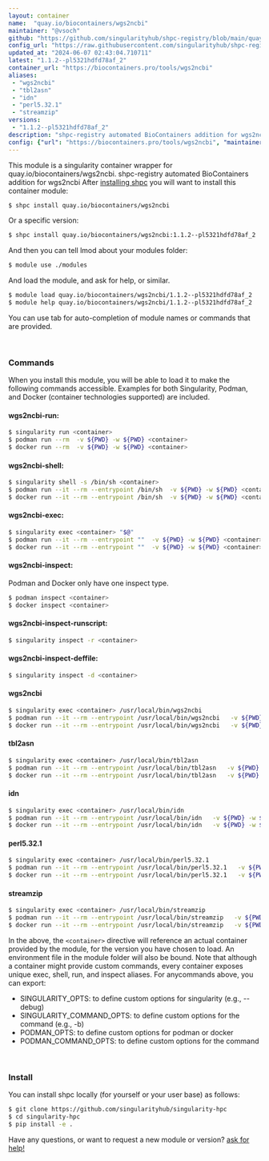 ```yaml
---
layout: container
name:  "quay.io/biocontainers/wgs2ncbi"
maintainer: "@vsoch"
github: "https://github.com/singularityhub/shpc-registry/blob/main/quay.io/biocontainers/wgs2ncbi/container.yaml"
config_url: "https://raw.githubusercontent.com/singularityhub/shpc-registry/main/quay.io/biocontainers/wgs2ncbi/container.yaml"
updated_at: "2024-06-07 02:43:04.710711"
latest: "1.1.2--pl5321hdfd78af_2"
container_url: "https://biocontainers.pro/tools/wgs2ncbi"
aliases:
 - "wgs2ncbi"
 - "tbl2asn"
 - "idn"
 - "perl5.32.1"
 - "streamzip"
versions:
 - "1.1.2--pl5321hdfd78af_2"
description: "shpc-registry automated BioContainers addition for wgs2ncbi"
config: {"url": "https://biocontainers.pro/tools/wgs2ncbi", "maintainer": "@vsoch", "description": "shpc-registry automated BioContainers addition for wgs2ncbi", "latest": {"1.1.2--pl5321hdfd78af_2": "sha256:cbce4bd0bae265d74bb1bc8710195b8042802a3b39c78909539d78e73c8d1b96"}, "tags": {"1.1.2--pl5321hdfd78af_2": "sha256:cbce4bd0bae265d74bb1bc8710195b8042802a3b39c78909539d78e73c8d1b96"}, "docker": "quay.io/biocontainers/wgs2ncbi", "aliases": {"wgs2ncbi": "/usr/local/bin/wgs2ncbi", "tbl2asn": "/usr/local/bin/tbl2asn", "idn": "/usr/local/bin/idn", "perl5.32.1": "/usr/local/bin/perl5.32.1", "streamzip": "/usr/local/bin/streamzip"}}
---
```


This module is a singularity container wrapper for quay.io/biocontainers/wgs2ncbi.
shpc-registry automated BioContainers addition for wgs2ncbi
After [installing shpc](#install) you will want to install this container module:


```bash
$ shpc install quay.io/biocontainers/wgs2ncbi
```

Or a specific version:

```bash
$ shpc install quay.io/biocontainers/wgs2ncbi:1.1.2--pl5321hdfd78af_2
```

And then you can tell lmod about your modules folder:

```bash
$ module use ./modules
```

And load the module, and ask for help, or similar.

```bash
$ module load quay.io/biocontainers/wgs2ncbi/1.1.2--pl5321hdfd78af_2
$ module help quay.io/biocontainers/wgs2ncbi/1.1.2--pl5321hdfd78af_2
```

You can use tab for auto-completion of module names or commands that are provided.

<br>

### Commands

When you install this module, you will be able to load it to make the following commands accessible.
Examples for both Singularity, Podman, and Docker (container technologies supported) are included.

#### wgs2ncbi-run:

```bash
$ singularity run <container>
$ podman run --rm  -v ${PWD} -w ${PWD} <container>
$ docker run --rm  -v ${PWD} -w ${PWD} <container>
```

#### wgs2ncbi-shell:

```bash
$ singularity shell -s /bin/sh <container>
$ podman run --it --rm --entrypoint /bin/sh  -v ${PWD} -w ${PWD} <container>
$ docker run --it --rm --entrypoint /bin/sh  -v ${PWD} -w ${PWD} <container>
```

#### wgs2ncbi-exec:

```bash
$ singularity exec <container> "$@"
$ podman run --it --rm --entrypoint ""  -v ${PWD} -w ${PWD} <container> "$@"
$ docker run --it --rm --entrypoint ""  -v ${PWD} -w ${PWD} <container> "$@"
```

#### wgs2ncbi-inspect:

Podman and Docker only have one inspect type.

```bash
$ podman inspect <container>
$ docker inspect <container>
```

#### wgs2ncbi-inspect-runscript:

```bash
$ singularity inspect -r <container>
```

#### wgs2ncbi-inspect-deffile:

```bash
$ singularity inspect -d <container>
```


#### wgs2ncbi

```bash
$ singularity exec <container> /usr/local/bin/wgs2ncbi
$ podman run --it --rm --entrypoint /usr/local/bin/wgs2ncbi   -v ${PWD} -w ${PWD} <container> -c " $@"
$ docker run --it --rm --entrypoint /usr/local/bin/wgs2ncbi   -v ${PWD} -w ${PWD} <container> -c " $@"
```


#### tbl2asn

```bash
$ singularity exec <container> /usr/local/bin/tbl2asn
$ podman run --it --rm --entrypoint /usr/local/bin/tbl2asn   -v ${PWD} -w ${PWD} <container> -c " $@"
$ docker run --it --rm --entrypoint /usr/local/bin/tbl2asn   -v ${PWD} -w ${PWD} <container> -c " $@"
```


#### idn

```bash
$ singularity exec <container> /usr/local/bin/idn
$ podman run --it --rm --entrypoint /usr/local/bin/idn   -v ${PWD} -w ${PWD} <container> -c " $@"
$ docker run --it --rm --entrypoint /usr/local/bin/idn   -v ${PWD} -w ${PWD} <container> -c " $@"
```


#### perl5.32.1

```bash
$ singularity exec <container> /usr/local/bin/perl5.32.1
$ podman run --it --rm --entrypoint /usr/local/bin/perl5.32.1   -v ${PWD} -w ${PWD} <container> -c " $@"
$ docker run --it --rm --entrypoint /usr/local/bin/perl5.32.1   -v ${PWD} -w ${PWD} <container> -c " $@"
```


#### streamzip

```bash
$ singularity exec <container> /usr/local/bin/streamzip
$ podman run --it --rm --entrypoint /usr/local/bin/streamzip   -v ${PWD} -w ${PWD} <container> -c " $@"
$ docker run --it --rm --entrypoint /usr/local/bin/streamzip   -v ${PWD} -w ${PWD} <container> -c " $@"
```



In the above, the `<container>` directive will reference an actual container provided
by the module, for the version you have chosen to load. An environment file in the
module folder will also be bound. Note that although a container
might provide custom commands, every container exposes unique exec, shell, run, and
inspect aliases. For anycommands above, you can export:

 - SINGULARITY_OPTS: to define custom options for singularity (e.g., --debug)
 - SINGULARITY_COMMAND_OPTS: to define custom options for the command (e.g., -b)
 - PODMAN_OPTS: to define custom options for podman or docker
 - PODMAN_COMMAND_OPTS: to define custom options for the command

<br>

### Install

You can install shpc locally (for yourself or your user base) as follows:

```bash
$ git clone https://github.com/singularityhub/singularity-hpc
$ cd singularity-hpc
$ pip install -e .
```

Have any questions, or want to request a new module or version? [ask for help!](https://github.com/singularityhub/singularity-hpc/issues)